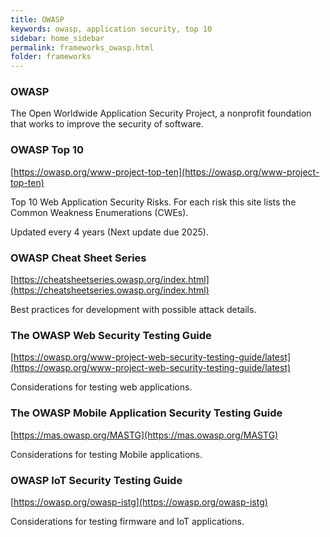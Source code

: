 ```yaml
---
title: OWASP
keywords: owasp, application security, top 10
sidebar: home_sidebar
permalink: frameworks_owasp.html
folder: frameworks
---
```


### OWASP

The Open Worldwide Application Security Project, a nonprofit foundation that works to improve the security of software.

### OWASP Top 10
[https://owasp.org/www-project-top-ten](https://owasp.org/www-project-top-ten)

Top 10 Web Application Security Risks. For each risk this site lists the Common Weakness Enumerations (CWEs).

Updated every 4 years (Next update due 2025).

### OWASP Cheat Sheet Series
[https://cheatsheetseries.owasp.org/index.html](https://cheatsheetseries.owasp.org/index.html)

Best practices for development with possible attack details.

### The OWASP Web Security Testing Guide
[https://owasp.org/www-project-web-security-testing-guide/latest](https://owasp.org/www-project-web-security-testing-guide/latest)

Considerations for testing web applications.

### The OWASP Mobile Application Security Testing Guide
[https://mas.owasp.org/MASTG](https://mas.owasp.org/MASTG)

Considerations for testing Mobile applications.

### OWASP IoT Security Testing Guide
[https://owasp.org/owasp-istg](https://owasp.org/owasp-istg)

Considerations for testing firmware and IoT applications.